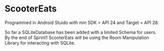 # ScooterEats
Programmed in Android Stuido with min SDK = API 24 and Target = API 28.

So far a SQLiteDatabase has been added with a limited Schema for users. By the end of Sprint1 ScooterEats will be using the Room Manipulation Library for interacting with SQLite.
